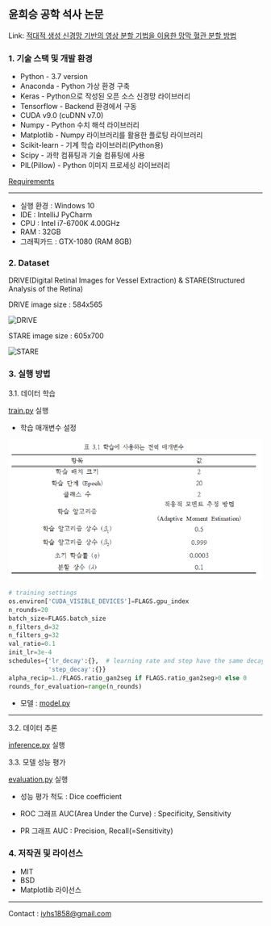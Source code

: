 ## 윤희승 공학 석사 논문

Link: [적대적 생성 신경망 기반의 영상 분할 기법을 이용한 망막 혈관 분할 방법][Masterpaperlink]

[Masterpaperlink]: https://sites.google.com/view/yoonheeseung-masterpaper

### 1. 기술 스택 및 개발 환경
* Python - 3.7 version
* Anaconda - Python 가상 환경 구축
* Keras - Python으로 작성된 오픈 소스 신경망 라이브러리
* Tensorflow - Backend 환경에서 구동
* CUDA v9.0 (cuDNN v7.0)
* Numpy - Python 수치 해석 라이브러리
* Matplotlib - Numpy 라이브러리를 활용한 플로팅 라이브러리
* Scikit-learn - 기계 학습 라이브러리(Python용)
* Scipy - 과학 컴퓨팅과 기술 컴퓨팅에 사용
* PIL(Pillow) - Python 이미지 프로세싱 라이브러리


[Requirements](./codes/requirements.txt)

---

+ 실행 환경 : Windows 10
+ IDE : IntelliJ PyCharm
+ CPU : Intel i7-6700K 4.00GHz
+ RAM : 32GB
+ 그래픽카드 : GTX-1080 (RAM 8GB)

### 2. Dataset

<summary> DRIVE(Digital Retinal Images for Vessel Extraction) & STARE(Structured Analysis of the Retina)</summary>
  
DRIVE image size : 584x565

![DRIVE](./images/DRIVE.png)

STARE image size : 605x700

![STARE](./images/STARE.png)


### 3. 실행 방법

3.1. 데이터 학습
  
  [train.py](./codes/train.py) 실행 </summary>  
  
* 학습 매개변수 설정
  
![Arguments](./images/train_arguments.PNG)

```python
# training settings
os.environ['CUDA_VISIBLE_DEVICES']=FLAGS.gpu_index
n_rounds=20
batch_size=FLAGS.batch_size
n_filters_d=32
n_filters_g=32
val_ratio=0.1
init_lr=3e-4
schedules={'lr_decay':{},  # learning rate and step have the same decay schedule (not necessarily the values)
           'step_decay':{}}
alpha_recip=1./FLAGS.ratio_gan2seg if FLAGS.ratio_gan2seg>0 else 0
rounds_for_evaluation=range(n_rounds)
```

* 모델 : [model.py](./codes/model.py)

---

3.2. 데이터 추론
  
  [inference.py](./codes/inference.py) 실행 

3.3. 모델 성능 평가 
  
  [evaluation.py](./codes/evaluation.py) 실행 

  * 성능 평가 척도 : Dice coefficient
  
  * ROC 그래프 AUC(Area Under the Curve) : Specificity, Sensitivity
  
  * PR 그래프 AUC : Precision, Recall(=Sensitivity)

### 4. 저작권 및 라이선스
* MIT
* BSD
* Matplotlib 라이선스

---
Contact : <iyhs1858@gmail.com> 
